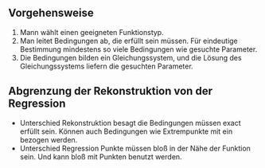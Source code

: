 ## Vorgehensweise
1. Mann wählt einen geeigneten Funktionstyp.
2. Man leitet Bedingungen ab, die erfüllt sein müssen. Für eindeutige Bestimmung mindestens so viele Bedingungen wie gesuchte Parameter.
3. Die Bedingungen bilden ein Gleichungssystem, und die Lösung des Gleichungssystems liefern die gesuchten Parameter.

## Abgrenzung der Rekonstruktion von der Regression
- Unterschied Rekonstruktion besagt die Bedingungen müssen exact erfüllt sein. Können auch Bedingungen wie Extrempunkte mit ein bezogen werden.
- Unterschied Regression Punkte müssen bloß in der Nähe der Funktion sein. Und kann bloß mit Punkten benutzt werden.

